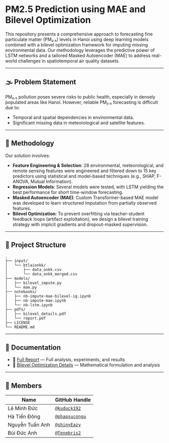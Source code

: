 # PM2.5 Prediction using MAE and Bilevel Optimization
This repository presents a comprehensive approach to forecasting fine particulate matter (PM₂.₅) levels in Hanoi using deep learning models combined with a bilevel optimization framework for imputing missing environmental data. Our methodology leverages the predictive power of LSTM networks and a tailored Masked Autoencoder (MAE) to address real-world challenges in spatiotemporal air quality datasets.

---

## 🌫️ Problem Statement

PM₂.₅ pollution poses severe risks to public health, especially in densely populated areas like Hanoi. However, reliable PM₂.₅ forecasting is difficult due to:

- Temporal and spatial dependencies in environmental data.
- Significant missing data in meteorological and satellite features.

---

## 🧠 Methodology

Our solution involves:

- **Feature Engineering & Selection**: 28 environmental, meteorological, and remote sensing features were engineered and filtered down to 15 key predictors using statistical and model-based techniques (e.g., SHAP, F-ANOVA, Mutual Information).
- **Regression Models**: Several models were tested, with LSTM yielding the best performance for short time-window forecasting.
- **Masked Autoencoder (MAE)**: Custom Transformer-based MAE model was developed to learn structured imputation from partially observed features.
- **Bilevel Optimization**: To prevent overfitting via teacher-student feedback loops (artifact exploitation), we design a bilevel training strategy with implicit gradients and dropout-masked supervision.


---

## 📁 Project Structure

```plaintext
.
├── input/
│   └── btlaionkk/
│       ├── data_onkk.csv
│       └── data_onkk_merged.csv
├── models/
│   ├── bilevel_impute.py
│   └── mae.py
├── notebooks/
│   ├── nb-impute-mae-bilevel-ig.ipynb
│   ├── nb-impute-mae.ipynb
│   └── nb-lstm.ipynb
├── pdfs/
│   ├── bilevel_details.pdf
│   └── report.pdf
├── LICENSE
└── README.md
````


---

## 📄 Documentation

* 📘 [Full Report](pdfs/report.pdf) — Full analysis, experiments, and results
* 🔬 [Bilevel Optimization Details](pdfs/bilevel_details.pdf) — Mathematical formulation and analysis

---

## 👥 Members

| Name            | GitHub Handle                                    |
| --------------- | ------------------------------------------------ |
| Lê Minh Đức     | [`@kuduck192`](https://github.com/kuduck192)     |
| Hà Tiến Đông    | [`@phapsucongu`](https://github.com/phapsucongu) |
| Nguyễn Tuấn Anh | [`@shinyEazy`](https://github.com/shinyEazy)     |
| Bùi Đức Anh     | [`@Tenebris2`](https://github.com/Tenebris2)     |
